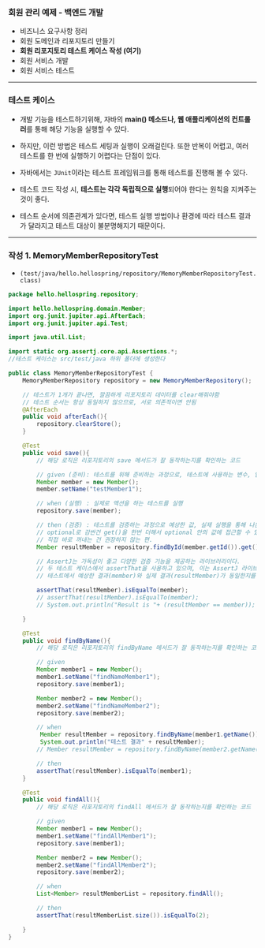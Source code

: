 ### 회원 관리 예제 - 백엔드 개발

- 비즈니스 요구사항 정리
- 회원 도메인과 리포지토리 만들기 
- **회원 리포지토리 테스트 케이스 작성 (여기)**
- 회원 서비스 개발
- 회원 서비스 테스트

---

### 테스트 케이스

- 개발 기능을 테스트하기위해, 자바의 **main() 메소드나, 웹 애플리케이션의 컨트롤러**를 통해 해당 기능을 실행할 수 있다.
- 하지만, 이런 방법은 테스트 세팅과 실행이 오래걸린다. 또한 반복이 어렵고, 여러 테스트를 한 번에 실행하기 어렵다는 단점이 있다.
- 자바에서는 `JUnit`이라는 테스트 프레임워크를 통해 테스트를 진행해 볼 수 있다.

- 테스트 코드 작성 시, **테스트는 각각 독립적으로 실행**되어야 한다는 원칙을 지켜주는 것이 좋다.
- 테스트 순서에 의존관계가 있다면, 테스트 실행 방법이나 환경에 따라 테스트 결과가 달라지고 테스트 대상이 불분명해지기 때문이다.


---

### 작성 1. MemoryMemberRepositoryTest

- `(test/java/hello.hellospring/repository/MemoryMemberRepositoryTest.class)`

```java
package hello.hellospring.repository;

import hello.hellospring.domain.Member;
import org.junit.jupiter.api.AfterEach;
import org.junit.jupiter.api.Test;

import java.util.List;

import static org.assertj.core.api.Assertions.*;
//테스트 케이스는 src/test/java 하위 폴더에 생성한다

public class MemoryMemberRepositoryTest {
    MemoryMemberRepository repository = new MemoryMemberRepository();

    // 테스트가 1개가 끝나면, 깔끔하게 리포지토리 데이터를 clear해줘야함
    // 테스트 순서는 항상 동일하지 않으므로, 서로 의존적이면 안됨
    @AfterEach
    public void afterEach(){
        repository.clearStore();
    }

    @Test
    public void save(){
        // 해당 로직은 리포지토리의 save 메서드가 잘 동작하는지를 확인하는 코드

        // given (준비): 테스트를 위해 준비하는 과정으로, 테스트에 사용하는 변수, 입력 값 등을 정의
        Member member = new Member();
        member.setName("testMember1");

        // when (실행) : 실제로 액션을 하는 테스트를 실행
        repository.save(member);

        // then (검증) : 테스트를 검증하는 과정으로 예상한 값, 실제 실행을 통해 나온 값의 비교
        // optional로 감싼건 get()을 한번 더해서 optional 안의 값에 접근할 수 있다.
        // 직접 바로 꺼내는 건 권장하지 않는 편.
        Member resultMember = repository.findById(member.getId()).get();

        // AssertJ는 가독성이 좋고 다양한 검증 기능을 제공하는 라이브러리이다.
        // 두 테스트 케이스에서 assertThat을 사용하고 있으며, 이는 AssertJ 라이브러리의 메서드입니다. assertThat 메서드를 사용하면 테스트 코드가 보다 가독성이 좋아지며, 다양한 검증 메서드를 사용하여 테스트를 보다 쉽게 작성할 수 있습니다.
        // 테스트에서 예상한 결과(member)와 실제 결과(resultMember)가 동일한지를 검증하는 구문

        assertThat(resultMember).isEqualTo(member);
        // assertThat(resultMember).isEqualTo(member);
        // System.out.println("Result is "+ (resultMember == member));

    }

    @Test
    public void findByName(){
        // 해당 로직은 리포지토리의 findByName 메서드가 잘 동작하는지를 확인하는 코드

        // given
        Member member1 = new Member();
        member1.setName("findNameMember1");
        repository.save(member1);

        Member member2 = new Member();
        member2.setName("findNameMember2");
        repository.save(member2);

        // when
         Member resultMember = repository.findByName(member1.getName()).get();
         System.out.println("테스트 결과" + resultMember);
        // Member resultMember = repository.findByName(member2.getName()).get();

        // then
        assertThat(resultMember).isEqualTo(member1);
    }

    @Test
    public void findAll(){
        // 해당 로직은 리포지토리의 findAll 메서드가 잘 동작하는지를 확인하는 코드

        // given
        Member member1 = new Member();
        member1.setName("findAllMember1");
        repository.save(member1);

        Member member2 = new Member();
        member2.setName("findAllMember2");
        repository.save(member2);

        // when
        List<Member> resultMemberList = repository.findAll();

        // then
        assertThat(resultMemberList.size()).isEqualTo(2);

    }
}


```